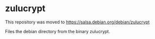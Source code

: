 # zulucrypt

This repository was moved to https://salsa.debian.org/debian/zulucrypt

Files the debian directory from the binary zulucrypt.
